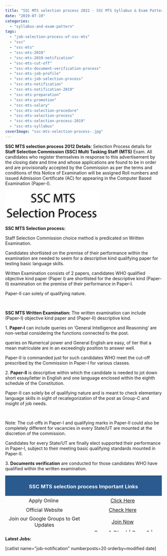 ```yaml
---
title: "SSC MTS selection process 2022 - SSC MTS Syllabus & Exam Pattern"
date: "2019-07-19"
categories: 
  - "syllabus-and-exam-pattern"
tags: 
  - "job-selection-process-of-ssc-mts"
  - "ssc"
  - "ssc-mts"
  - "ssc-mts-2019"
  - "ssc-mts-2019-notification"
  - "ssc-mts-cut-off"
  - "ssc-mts-document-verification-process"
  - "ssc-mts-job-profile"
  - "ssc-mts-job-selection-process"
  - "ssc-mts-notification"
  - "ssc-mts-notification-2019"
  - "ssc-mts-preparation"
  - "ssc-mts-promotion"
  - "ssc-mts-salary"
  - "ssc-mts-selection-procedure"
  - "ssc-mts-selection-process"
  - "ssc-mts-selection-process-2019"
  - "ssc-mts-syllabus"
coverImage: "ssc-mts-selection-process-.jpg"
---
```


**SSC MTS selection process 2012 Details**: Selection Process details for **Staff Selection Commission (SSC) Multi Tasking Staff (MTS)** Exam. All candidates who register themselves in response to this advertisement by the closing date and time and whose applications are found to be in order and are provisionally accepted by the Commission as per the terms and conditions of this Notice of Examination will be assigned Roll numbers and issued Admission Certificate (AC) for appearing in the Computer Based Examination (Paper-I).

![ssc mts selection process](images/ssc-mts-selection-process--300x96.jpg)

**SSC MTS Selection process:**

Staff Selection Commission choice method is predicated on Written Examination.

Candidates shortlisted on the premise of their performance within the examination are needed to seem for a descriptive kind qualifying paper for testing basic language skills.

Written Examination consists of 2 papers, candidates WHO qualified objective kind paper (Paper I) are shortlisted for the descriptive kind (Paper-II) examination on the premise of their performance in Paper-I.

Paper-II can solely of qualifying nature.

 

**SSC MTS Written Examination:** The written examination can include (Paper-I) objective kind paper and (Paper-II) descriptive kind.

1\. **Paper-I** can include queries on ‘General Intelligence and Reasoning’ are non-verbal considering the functions connected to the post.

queries on Numerical power and General English are easy, of tier that a mean matriculate are in an exceedingly position to answer well.

Paper-II is commanded just for such candidates WHO meet the cut-off prescribed by the Commission in Paper-I for various classes.

2\. **Paper-II** is descriptive within which the candidate is needed to jot down short essay/letter in English and one language enclosed within the eighth schedule of the Constitution.

Paper-II can solely be of qualifying nature and is meant to check elementary language skills in sight of recategorization of the post as Group-C and insight of job needs.

 

Note: The cut-offs in Paper-I and qualifying marks in Paper-II could also be completely different for vacancies in every State/UT are mounted at the discretion of the commission.

Candidates for every State/UT are finally elect supported their performance in Paper-I, subject to their meeting basic qualifying standards mounted in Paper-II.

3\. **Documents verification** are conducted for those candidates WHO have qualified within the written examination.

<table style="border-collapse: collapse; width: 100%; height: 180px;"><tbody><tr style="height: 30px;"><td style="width: 100%; background-color: #2a5a8e; text-align: center; height: 30px;" colspan="2"><h3><span style="color: #ffffff;">SSC MTS selection process Important Links</span></h3></td></tr><tr style="height: 25px;"><td style="width: 50%; text-align: center; height: 25px;"><span style="font-size: 12pt;">Apply Online&nbsp;</span></td><td style="width: 50%; text-align: center; height: 25px;"><a href="https://freegovtjobalert.in/ssc-multi-tasking-staff-recruitment/" target="_blank" rel="noopener"><span style="font-size: 12pt;">Click Here</span></a></td></tr><tr style="height: 25px;"><td style="width: 50%; text-align: center; height: 25px;"><span style="font-size: 12pt;">Official Website</span></td><td style="width: 50%; text-align: center; height: 25px;"><a href="https://ssc.nic.in/" target="_blank" rel="noopener"><span style="font-size: 12pt;">Check Here</span></a></td></tr><tr style="height: 25px;"><td style="width: 50%; text-align: center; height: 25px;"><span class="VIiyi" lang="en" style="font-size: 12pt;"><span class="JLqJ4b ChMk0b" data-language-for-alternatives="en" data-language-to-translate-into="gu" data-phrase-index="0" data-number-of-phrases="1">Join our Google Groups to Get Updates</span></span></td><td style="width: 50%; text-align: center; height: 25px;"><a href="https://groups.google.com/g/freegovtjobalert" target="_blank" rel="noopener"><span style="font-size: 12pt;">Join Now</span></a></td></tr><tr style="height: 25px;"><td style="width: 50%; text-align: center; height: 25px;"><span style="font-size: 12pt;">Whatsapp Group</span></td><td style="width: 50%; text-align: center; height: 25px;"><span style="font-size: 12pt;">&nbsp;<a href="https://chat.whatsapp.com/CPXYZzGBfKUIUrw4yxM3gG" target="_blank" rel="noopener">Group1</a> (New) | <a href="https://chat.whatsapp.com/CCZNzwLUok28fDcrBN14BQ" target="_blank" rel="noopener">Group2</a> | <a href="https://chat.whatsapp.com/BkbmqeRRYWJFMuieHVvHH8" target="_blank" rel="noopener">Group3</a></span></td></tr><tr style="height: 25px;"><td style="width: 50%; text-align: center; height: 25px;"><span style="font-size: 12pt;">Get <a href="https://freegovtjobalert.in" target="_blank" rel="noopener">Free Govt Job Alert</a> On Mobile&nbsp;</span></td><td style="width: 50%; text-align: center; height: 25px;"><span style="font-size: 12pt;"><a href="https://telegram.me/free_govtjobalert" target="_blank" rel="noopener">Telegram</a> | <a href="https://www.facebook.com/Freegovtjobalert247/" target="_blank" rel="noopener">Facebook</a> | <a href="https://feedburner.google.com/fb/a/mailverify?uri=Freegovtjobalertin&amp;loc=en_US" target="_blank" rel="noopener noreferrer">Email</a></span></td></tr></tbody></table>

**Latest Jobs:**

\[catlist name="job-notification" numberposts=20 orderby=modified date\]
